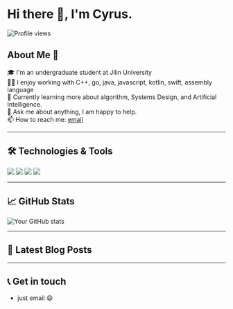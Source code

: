 # Hi there 👋, I'm Cyrus.

![Profile views](https://gpvc.arturio.dev/SunshineValley)

## About Me 🚀
🎓 I'm an undergraduate student at Jilin University <br>
👨‍💻 I enjoy working with C++, go, java, javascript, kotlin, swift, assembly language <br>
🌱 Currently learning more about algorithm, Systems Design, and Artificial Intelligence. <br>
💬 Ask me about anything, I am happy to help. <br>
📫 How to reach me: [email](mailto:songtianyi03@gmail.com)

---

## 🛠️ Technologies & Tools
![](https://img.shields.io/badge/OS-Linux-informational?style=flat&logo=linux&logoColor=white&color=2bbc8a)
![](https://img.shields.io/badge/Editor-VSCode-informational?style=flat&logo=visual-studio-code&logoColor=white&color=2bbc8a)
![](https://img.shields.io/badge/Code-JavaScript-informational?style=flat&logo=javascript&logoColor=white&color=2bbc8a)
![](https://img.shields.io/badge/Code-Python-informational?style=flat&logo=python&logoColor=white&color=2bbc8a)
<!-- Add more -->

---

## 📈 GitHub Stats

![Your GitHub stats](https://github-readme-stats.vercel.app/api?username=SunshineValley&show_icons=true&theme=radical)

---

## 📝 Latest Blog Posts

<!-- BLOG-POST-LIST:START -->
<!-- BLOG-POST-LIST:END -->

---

## 📞 Get in touch
- just email 😄

